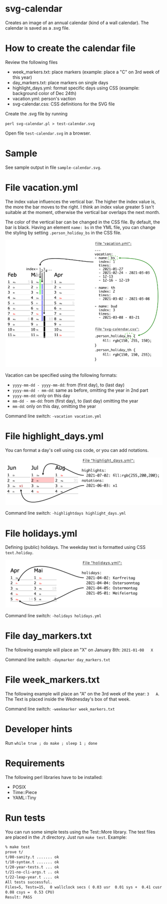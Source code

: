 # svg-calendar

Creates an image of an annual calendar (kind of a wall calendar).
The calendar is saved as a .svg file.


How to create the calendar file
===============================

Review the following files

- week_markers.txt: place markers (example: place a "C" on 3rd week of this year)
- day_markers.txt: place markers on single days
- highlight_days.yml: format specific days using CSS (example: background color of Dec 24th)
- vacation.yml: person's vaction
- svg-calendar.css: CSS definitions for the SVG file

Create the .svg file by running

`perl svg-calendar.pl > test-calendar.svg`

Open file `test-calendar.svg` in a browser.


Sample
======

See sample output in file `sample-calendar.svg`.


File vacation.yml
=================

The index value influences the vertical bar. The higher the index value is, the
more the bar moves to the right. I think an index value greater 5 isn't suitable
at the moment, otherwise the vertical bar overlaps the next month.

The color of the vertical bar can be changed in the CSS file. By default, the
bar is black. Having an element `name: bs` in the YML file, you can change the
styling by setting `.person_holiday_bs` in the CSS file.

![Vacation](documentation/vacation.png)

Vacation can be specified using the following formats:

- `yyyy-mm-dd - yyyy-mm-dd`: from (first day), to (last day)
- `yyyy-mm-dd - mm-dd`: same as before, omitting the year in 2nd part
- `yyyy-mm-dd`: only on this day
- `mm-dd - mm-dd`: from (first day), to (last day) omitting the year
- `mm-dd`: only on this day, omitting the year

Command line switch: `-vacation vacation.yml`


File highlight_days.yml
=======================

You can format a day's cell using css code, or you can add notations.

![Highlight days](documentation/highlight_days.png)

Command line switch: `-highlightdays highlight_days.yml`


File holidays.yml
=================

Defining (public) holidays. The weekday text is formatted using CSS
`text.holiday`.

![Holidays](documentation/holidays.png)

Command line switch: `-holidays holidays.yml`


File day_markers.txt
====================

The following example will place an "X" on January 8th: `2021-01-08   X`

Command line switch: `-daymarker day_markers.txt`


File week_markers.txt
=====================

The following example will place an "A" on the 3rd week of the year: `3   A`.
The Text is placed inside the Wednesday's box of that week.

Command line switch: `-weekmarker week_markers.txt`


Developer hints
===============

Run `while true ; do make ; sleep 1 ; done`


Requirements
============

The following perl libraries have to be installed:

- POSIX
- Time::Piece
- YAML::Tiny


Run tests
=========

You can run some simple tests using the Test::More library. The test files are
placed in the ./t directory. Just run `make test`. Example:

```
% make test
prove t/
t/00-sanity.t ....... ok
t/10-syntax.t ....... ok
t/20-year-tests.t ... ok
t/21-no-cli-args.t .. ok
t/22-leap-year.t .... ok
All tests successful.
Files=5, Tests=15,  0 wallclock secs ( 0.03 usr  0.01 sys +  0.41 cusr  0.08 csys =  0.53 CPU)
Result: PASS
```
